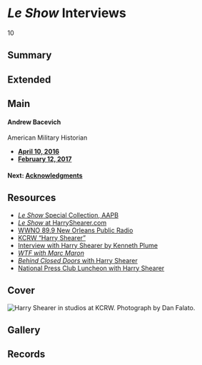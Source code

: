 # *Le Show* Interviews

10

## Summary

## Extended

## Main

#### Andrew Bacevich

American Military Historian

- [**April 10, 2016**](https://americanarchive.org/catalog/cpb-aacip-68a6c774e4f)
- [**February 12, 2017**](https://americanarchive.org/catalog/cpb-aacip-b2b2a56f30f)

#### Next: [Acknowledgments](/exhibits/le-show/5-acknowledgements)

## Resources

- [*Le Show* Special Collection, AAPB](https://americanarchive.org/special_collections/le-show-collection)
- [*Le Show* at HarryShearer.com](https://harryshearer.com/le-show/)
- [WWNO 89.9 New Orleans Public Radio](https://www.wwno.org/)
- [KCRW “Harry Shearer”](https://www.kcrw.com/@@search?q=%22harry%20shearer%22)
- [Interview with Harry Shearer by Kenneth Plume](https://www.ign.com/articles/2000/02/10/interview-with-harry-shearer-part-2-of-4)
- [*WTF with Marc Maron*](https://www.wtfpod.com/podcast/episodes/episode_578_-_harry_shearer)
- [*Behind Closed Doors* with Harry Shearer](https://www.youtube.com/watch?v=jC_2tl7XhhQ)
- [National Press Club Luncheon with Harry Shearer](https://www.press.org/newsroom/video/npc-luncheon-harry-shearer)

## Cover
  <img title="Cover Image" alt="Harry Shearer in studios at KCRW. Photograph by Dan Falato." src="https://s3.amazonaws.com/americanarchive.org/exhibits/shearer-bydanfalato.jpg">

## Gallery

## Records

